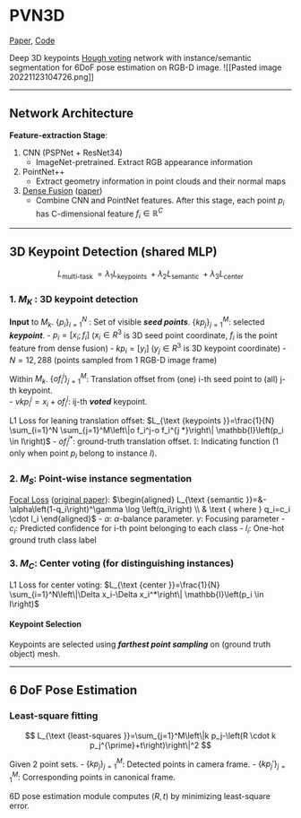 # PVN3D

[Paper](https://arxiv.org/pdf/1911.04231.pdf), [Code](https://github.com/ethnhe/PVN3D)

Deep 3D keypoints [Hough voting]() network with instance/semantic segmentation for 6DoF pose estimation on RGB-D image.
![[Pasted image 20221123104726.png]]

---
##  Network Architecture

**Feature-extraction Stage**:
1. CNN (PSPNet + ResNet34)
	- ImageNet-pretrained. Extract RGB appearance information
2. PointNet++
	- Extract geometry information in point clouds and their normal maps
3. [Dense Fusion](./2_densefusion) ([paper](https://arxiv.org/pdf/1901.04780.pdf))
	- Combine CNN and PointNet features.
After this stage, each point $p_i$ has C-dimensional feature $f_i \in \mathbb{R}^C$


---
## 3D Keypoint Detection (shared MLP)

$$L_{\text {multi-task }}=\lambda_1 L_{\text {keypoints }}+\lambda_2 L_{\text {semantic }}+\lambda_3 L_{\text {center }}$$

### 1. $M_K$ : 3D keypoint detection

**Input** to $M_k$. $\{p_i\}_{i=1}^{N}$ : Set of visible ***seed points***. $\{kp_j\}_{j=1}^{M}$: selected ***keypoint***. 
	- $p_i = [x_i;f_i]$ ($x_i\in R^3$ is 3D seed point coordinate, $f_i$ is the point feature from dense fusion)
	- $kp_i=[y_i]$ ($y_j\in R^3$ is 3D keypoint coordinate)
	- $N=12,288$ (points sampled from 1 RGB-D image frame)

Within $M_k$. $\{of_i^j\}_{j=1}^M$: Translation offset from (one) i-th seed point to (all) j-th keypoint.  
	- $vkp_i^j=x_i+of_i^j$: ij-th ***voted*** keypoint.

L1 Loss for leaning translation offset: $L_{\text {keypoints }}=\frac{1}{N} \sum_{i=1}^N \sum_{j=1}^M\left\|o f_i^j-o f_i^{j *}\right\| \mathbb{I}\left(p_i \in I\right)$
	- $of_i^{j *}$: ground-truth translation offset. $\mathbb{I}$: Indicating function (1 only when point $p_i$ belong to instance $I$).

### 2. $M_S$: Point-wise instance segmentation

[Focal Loss](https://paperswithcode.com/method/focal-loss) ([original paper](https://openaccess.thecvf.com/content_ICCV_2017/papers/Lin_Focal_Loss_for_ICCV_2017_paper.pdf)): $\begin{aligned} L_{\text {semantic }}=&-\alpha\left(1-q_i\right)^\gamma \log \left(q_i\right) \\ & \text { where } q_i=c_i \cdot l_i \end{aligned}$ 
	- $\alpha$: $\alpha$-balance parameter. $\gamma$: Focusing parameter
	- $c_i$: Predicted confidence  for i-th point belonging to each class
	- $l_i$: One-hot ground truth class label

### 3. $M_C$: Center voting (for distinguishing instances)

L1 Loss for center voting: $L_{\text {center }}=\frac{1}{N} \sum_{i=1}^N\left\|\Delta x_i-\Delta x_i^*\right\| \mathbb{I}\left(p_i \in I\right)$ 

#### Keypoint Selection

Keypoints are selected using ***farthest point sampling*** on (ground truth object) mesh.

---
## 6 DoF Pose Estimation

### Least-square fitting

$$
L_{\text {least-squares }}=\sum_{j=1}^M\left\|k p_j-\left(R \cdot k p_j^{\prime}+t\right)\right\|^2
$$

Given 2 point sets.
	- $\{kp_j\}_{j=1}^M$: Detected points in camera frame. 
	- $\{kp_j'\}_{j=1}^M$: Corresponding points in canonical frame.

6D pose estimation module computes $(R, t)$ by minimizing least-square error.
